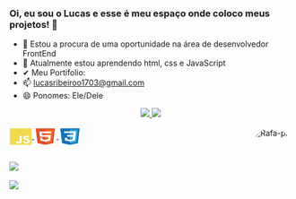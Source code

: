 ### Oi, eu sou o Lucas e esse é meu espaço onde coloco meus projetos!  👋

- 🔭 Estou a  procura de uma oportunidade na área de desenvolvedor FrontEnd
- 🌱 Atualmente estou aprendendo html, css e JavaScript
-  ✔ Meu Portifolio:
- 📫 lucasribeiroo1703@gmail.com
- 😄 Ponomes: Ele/Dele

<div align="center">
  <a href="https://github.com/lucasgr2">
  <img height="180em" src="https://github-readme-stats.vercel.app/api?username=lucasgr2&show_icons=true&theme=dracula&include_all_commits=true&count_private=true"/>
  <img height="180em" src="https://github-readme-stats.vercel.app/api/top-langs/?username=lucasgr2&layout=compact&langs_count=7&theme=dracula"/>
</div>

<div style="display: inline_block"><br>
  <img align="center" alt="Rafa-Js" height="30" width="40" src="https://raw.githubusercontent.com/devicons/devicon/master/icons/javascript/javascript-plain.svg">
  
  
  <img align="center" alt="Rafa-HTML" height="30" width="40" src="https://raw.githubusercontent.com/devicons/devicon/master/icons/html5/html5-original.svg">
  <img align="center" alt="Rafa-CSS" height="30" width="40" src="https://raw.githubusercontent.com/devicons/devicon/master/icons/css3/css3-original.svg">
  
  <img align="right" alt="Rafa-pic" height="150" style="border-radius:50px;" src="https://meneguite.com/2017/10/01/golang-desbravando-uma-linguagem-de-programacao-parte-1/001.gif">
</div>
  
 ## 
<div style="display: inline_block"> 
  
  <a href="https://instagram.com/lucasz_ribeir0" target="_blank"><img  src="https://img.shields.io/badge/-Instagram-%23E4405F?style=for-the-badge&logo=instagram&logoColor=white" target="_blank"></a>

  <a href="https://www.linkedin.com/in/lucas-gomes-6a2530207/" target="_blank"><img src="https://img.shields.io/badge/-LinkedIn-%230077B5?style=for-the-badge&logo=linkedin&logoColor=white" target="_blank"></a> 
 
</div>
